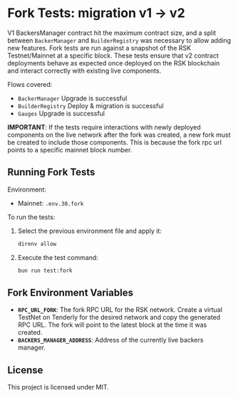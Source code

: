 # Fork Tests: migration v1 -> v2

V1 BackersManager contract hit the maximum contract size, and a split between `BackerManager` and `BuilderRegistry` was necessary to
allow adding new features. Fork tests are run against a snapshot of the RSK Testnet/Mainnet at a specific block. These
tests ensure that v2 contract deployments behave as expected once deployed on the RSK blockchain and interact correctly
with existing live components.

Flows covered:

- `BackerManager` Upgrade is successful
- `BuilderRegistry` Deploy & migration is successful
- `Gauges` Upgrade is successful

**IMPORTANT**: If the tests require interactions with newly deployed components on the live network after the fork was
created, a new fork must be created to include those components. This is because the fork rpc url points to a specific mainnet block number.

## Running Fork Tests

Environment:

- Mainnet: `.env.30.fork`

To run the tests:

1. Select the previous environment file and apply it:

   ```sh
   direnv allow
   ```

2. Execute the test command:

   ```sh
   bun run test:fork
   ```

## Fork Environment Variables

- **`RPC_URL_FORK`**: The fork RPC URL for the RSK network. Create a virtual TestNet on Tenderly for the desired network
  and copy the generated RPC URL. The fork will point to the latest block at the time it was created.
- **`BACKERS_MANAGER_ADDRESS`**: Address of the currently live backers manager.

## License

This project is licensed under MIT.
